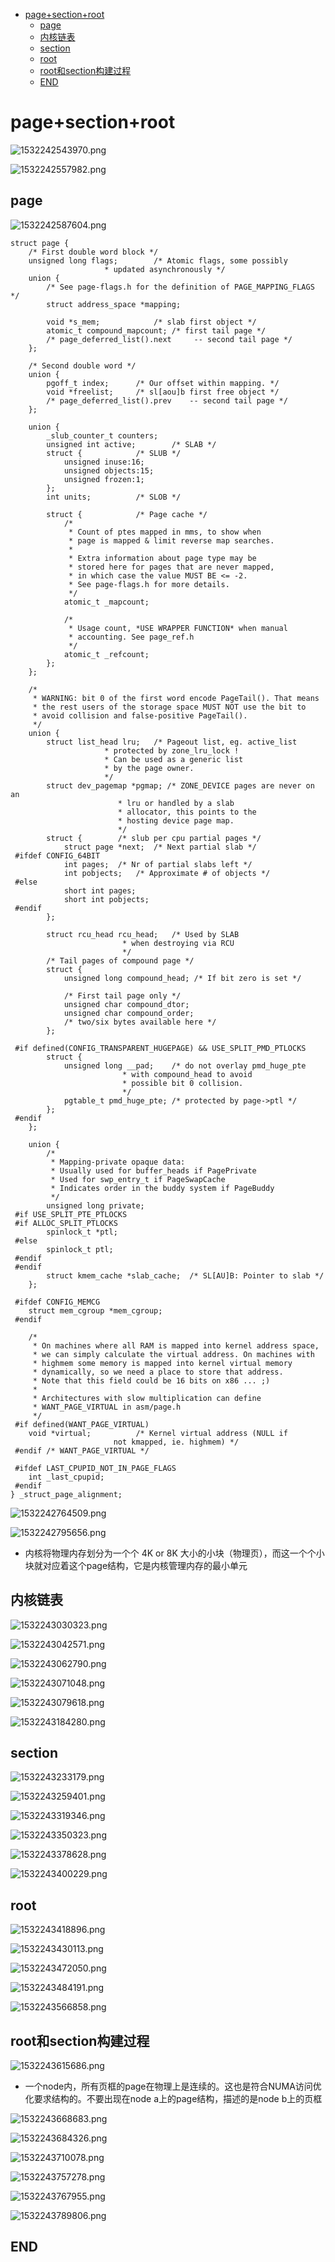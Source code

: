 <!-- TOC depthFrom:1 depthTo:6 withLinks:1 updateOnSave:1 orderedList:0 -->

- [page+section+root](#pagesectionroot)
	- [page](#page)
	- [内核链表](#内核链表)
	- [section](#section)
	- [root](#root)
	- [root和section构建过程](#root和section构建过程)
	- [END](#end)

<!-- /TOC -->
# page+section+root

![1532242543970.png](image/1532242543970.png)

![1532242557982.png](image/1532242557982.png)

## page

![1532242587604.png](image/1532242587604.png)

```
struct page {
	/* First double word block */
	unsigned long flags;		/* Atomic flags, some possibly
					 * updated asynchronously */
	union {
		/* See page-flags.h for the definition of PAGE_MAPPING_FLAGS */
		struct address_space *mapping;

		void *s_mem;			/* slab first object */
		atomic_t compound_mapcount;	/* first tail page */
		/* page_deferred_list().next	 -- second tail page */
	};

	/* Second double word */
	union {
		pgoff_t index;		/* Our offset within mapping. */
		void *freelist;		/* sl[aou]b first free object */
		/* page_deferred_list().prev	-- second tail page */
	};

	union {
		_slub_counter_t counters;
		unsigned int active;		/* SLAB */
		struct {			/* SLUB */
			unsigned inuse:16;
			unsigned objects:15;
			unsigned frozen:1;
		};
		int units;			/* SLOB */

		struct {			/* Page cache */
			/*
			 * Count of ptes mapped in mms, to show when
			 * page is mapped & limit reverse map searches.
			 *
			 * Extra information about page type may be
			 * stored here for pages that are never mapped,
			 * in which case the value MUST BE <= -2.
			 * See page-flags.h for more details.
			 */
			atomic_t _mapcount;

			/*
			 * Usage count, *USE WRAPPER FUNCTION* when manual
			 * accounting. See page_ref.h
			 */
			atomic_t _refcount;
		};
	};

	/*
	 * WARNING: bit 0 of the first word encode PageTail(). That means
	 * the rest users of the storage space MUST NOT use the bit to
	 * avoid collision and false-positive PageTail().
	 */
	union {
		struct list_head lru;	/* Pageout list, eg. active_list
					 * protected by zone_lru_lock !
					 * Can be used as a generic list
					 * by the page owner.
					 */
		struct dev_pagemap *pgmap; /* ZONE_DEVICE pages are never on an
					    * lru or handled by a slab
					    * allocator, this points to the
					    * hosting device page map.
					    */
		struct {		/* slub per cpu partial pages */
			struct page *next;	/* Next partial slab */
 #ifdef CONFIG_64BIT
			int pages;	/* Nr of partial slabs left */
			int pobjects;	/* Approximate # of objects */
 #else
			short int pages;
			short int pobjects;
 #endif
		};

		struct rcu_head rcu_head;	/* Used by SLAB
						 * when destroying via RCU
						 */
		/* Tail pages of compound page */
		struct {
			unsigned long compound_head; /* If bit zero is set */

			/* First tail page only */
			unsigned char compound_dtor;
			unsigned char compound_order;
			/* two/six bytes available here */
		};

 #if defined(CONFIG_TRANSPARENT_HUGEPAGE) && USE_SPLIT_PMD_PTLOCKS
		struct {
			unsigned long __pad;	/* do not overlay pmd_huge_pte
						 * with compound_head to avoid
						 * possible bit 0 collision.
						 */
			pgtable_t pmd_huge_pte; /* protected by page->ptl */
		};
 #endif
	};

	union {
		/*
		 * Mapping-private opaque data:
		 * Usually used for buffer_heads if PagePrivate
		 * Used for swp_entry_t if PageSwapCache
		 * Indicates order in the buddy system if PageBuddy
		 */
		unsigned long private;
 #if USE_SPLIT_PTE_PTLOCKS
 #if ALLOC_SPLIT_PTLOCKS
		spinlock_t *ptl;
 #else
		spinlock_t ptl;
 #endif
 #endif
		struct kmem_cache *slab_cache;	/* SL[AU]B: Pointer to slab */
	};

 #ifdef CONFIG_MEMCG
	struct mem_cgroup *mem_cgroup;
 #endif

	/*
	 * On machines where all RAM is mapped into kernel address space,
	 * we can simply calculate the virtual address. On machines with
	 * highmem some memory is mapped into kernel virtual memory
	 * dynamically, so we need a place to store that address.
	 * Note that this field could be 16 bits on x86 ... ;)
	 *
	 * Architectures with slow multiplication can define
	 * WANT_PAGE_VIRTUAL in asm/page.h
	 */
 #if defined(WANT_PAGE_VIRTUAL)
	void *virtual;			/* Kernel virtual address (NULL if
					   not kmapped, ie. highmem) */
 #endif /* WANT_PAGE_VIRTUAL */

 #ifdef LAST_CPUPID_NOT_IN_PAGE_FLAGS
	int _last_cpupid;
 #endif
} _struct_page_alignment;
```

![1532242764509.png](image/1532242764509.png)

![1532242795656.png](image/1532242795656.png)


* 内核将物理内存划分为一个个 4K or 8K 大小的小块（物理页），而这一个个小块就对应着这个page结构，它是内核管理内存的最小单元






## 内核链表

![1532243030323.png](image/1532243030323.png)

![1532243042571.png](image/1532243042571.png)

![1532243062790.png](image/1532243062790.png)

![1532243071048.png](image/1532243071048.png)

![1532243079618.png](image/1532243079618.png)

![1532243184280.png](image/1532243184280.png)





## section


![1532243233179.png](image/1532243233179.png)

![1532243259401.png](image/1532243259401.png)

![1532243319346.png](image/1532243319346.png)

![1532243350323.png](image/1532243350323.png)

![1532243378628.png](image/1532243378628.png)

![1532243400229.png](image/1532243400229.png)


## root

![1532243418896.png](image/1532243418896.png)

![1532243430113.png](image/1532243430113.png)

![1532243472050.png](image/1532243472050.png)

![1532243484191.png](image/1532243484191.png)

![1532243566858.png](image/1532243566858.png)

## root和section构建过程

![1532243615686.png](image/1532243615686.png)

* 一个node内，所有页框的page在物理上是连续的。这也是符合NUMA访问优化要求结构的。不要出现在node a上的page结构，描述的是node b上的页框

![1532243668683.png](image/1532243668683.png)

![1532243684326.png](image/1532243684326.png)

![1532243710078.png](image/1532243710078.png)

![1532243757278.png](image/1532243757278.png)

![1532243767955.png](image/1532243767955.png)

![1532243789806.png](image/1532243789806.png)









## END
